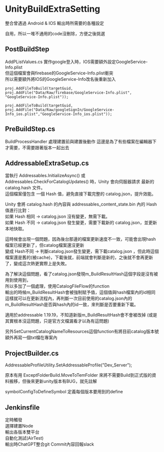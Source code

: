 # UnityBuildExtraSetting
整合曾遇過 Android &amp; IOS 輸出時所需要的各種設定

自用，所以一堆不通用的code沒刪除，方便之後挑選

## PostBuildStep

AddPListValues.cs
實作google登入時，IOS需要額外設定GoogleService-Info.plist  
但這個檔案會與firebase的GoogleService-Info.plist衝突  
所以需要額外將IOS的GoogleService-Info改名後重新加入  

``` proj.AddFileToBuild(targetGuid, proj.AddFile("Data/Raw/firebase/GoogleService-Info.plist", "GoogleService-Info.plist")); ```

``` proj.AddFileToBuild(targetGuid, proj.AddFile("Data/Raw/googleSignIn/GoogleService-Info_ios.plist","GoogleService-Info_ios.plist")); ```


## PreBuildStep.cs
BuildProcessHandler
處理建置前與建置後動作
這邊是為了有些檔案在編輯器下才需要，不需要跟著版本一起出去


## AddressableExtraSetup.cs


當執行 Addressables.InitializeAsync() 或 Addressables.CheckForCatalogUpdates() 時，Unity 會向伺服器請求 最新的 catalog.hash 文件。  
這個檔案僅包含 一個 Hash 值，避免直接下載完整的 catalog.json，提升效能。  

Unity 會將 catalog.hash 的內容與 addressables_content_state.bin 內的 Hash 值進行比對：  
如果 Hash 相同 → catalog.json 沒有變更，無需下載。  
如果 Hash 不同 → catalog.json 發生變更，需要下載新的 catalog.json，並更新本地快取。  

這時候會出現一個問題，因為後台那邊的檔案更新速度不一致，可能會出現hash檔案已經更新了，但catalog檔案還沒更新  
變成 Hash不同 -> 判斷catalog.json發生變更，需下載catalog.json ，但此時這個檔案還是舊的(被cache)，下載後就，前端就會判斷是新的，之後就不會再更新了，變成這次熱更實際上是失敗。  


為了解決這個問題，看了catalog.json發現m_BuildResultHash這個字段是沒有被用到使用到，  
所以多加了一個處理，使用CatalogFileFlow的function  
輸出的時候m_BuildResultHash會被強制賦予值，這個值與hash檔案內的id相同  
這樣就可以在更新流程內，再判斷一次目前使用的catalog.json內的m_BuildResultHash是否與hash內的id一致，來判斷是否要重新下載。  

適用於addressable 1.19.19，不知道新版m_BuildResultHash會不會被改掉 (或是其實根本沒這問題，只是官方文檔漏看才以為有這問題)  

另外SetCurrentCatalogNameToResources這個function有將目前catalog版本號額外再寫一個txt檔在專案內  


## ProjectBuilder.cs

AddressableProfileUtility.SetAddressableProfile("Dev_Server");  

原本有用 ExceptFolderBuild.MoveToTemFolder 來將不需要Build到正式版的資料搬移，但後來更新unity版本有BUG，就先註解  

symbolConfigToDefineSymbol 定義每個版本要用到的define  


## Jenkinsfile

定時觸發  
選擇建置Node  
輸出各版本雙平台  
自動化測試(AirTest)  
輸出時ChatGPT整合git Commit內容回報slack  

